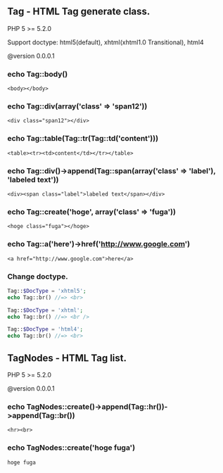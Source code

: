 Tag - HTML Tag generate class.
------------------------------

PHP 5 >= 5.2.0

Support doctype: html5(default), xhtml(xhtml1.0 Transitional), html4

@version 0.0.0.1

### echo Tag::body() ###

`<body></body>`

### echo Tag::div(array('class' => 'span12')) ###

`<div class="span12"></div>`

### echo Tag::table(Tag::tr(Tag::td('content'))) ###

`<table><tr><td>content</td></tr></table>`

### echo Tag::div()->append(Tag::span(array('class' => 'label'), 'labeled text')) ###

`<div><span class="label">labeled text</span></div>`

### echo Tag::create('hoge', array('class' => 'fuga')) ###

`<hoge class="fuga"></hoge>`

### echo Tag::a('here')->href('http://www.google.com')

`<a href="http://www.google.com">here</a>`

### Change doctype.

```PHP
Tag::$DocType = 'xhtml5';
echo Tag::br() //=> <br>
```
```PHP
Tag::$DocType = 'xhtml';
echo Tag::br() //=> <br />
```
```PHP
Tag::$DocType = 'html4';
echo Tag::br() //=> <br>
```

TagNodes - HTML Tag list.
-------------------------

PHP 5 >= 5.2.0

@version 0.0.0.1

### echo TagNodes::create()->append(Tag::hr())->append(Tag::br())

`<hr><br>`

### echo TagNodes::create('hoge fuga')

`hoge fuga`
